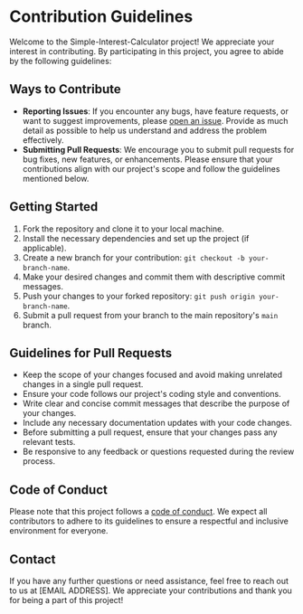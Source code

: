 # Contribution Guidelines

Welcome to the Simple-Interest-Calculator project! We appreciate your interest in contributing. By participating in this project, you agree to abide by the following guidelines:

## Ways to Contribute

- **Reporting Issues**: If you encounter any bugs, have feature requests, or want to suggest improvements, please [open an issue](https://github.com/Alligatortrader/Fork-Simple-Interest-Calculator/issues/new). Provide as much detail as possible to help us understand and address the problem effectively.
- **Submitting Pull Requests**: We encourage you to submit pull requests for bug fixes, new features, or enhancements. Please ensure that your contributions align with our project's scope and follow the guidelines mentioned below.

## Getting Started

1. Fork the repository and clone it to your local machine.
2. Install the necessary dependencies and set up the project (if applicable).
3. Create a new branch for your contribution: `git checkout -b your-branch-name`.
4. Make your desired changes and commit them with descriptive commit messages.
5. Push your changes to your forked repository: `git push origin your-branch-name`.
6. Submit a pull request from your branch to the main repository's `main` branch.

## Guidelines for Pull Requests

- Keep the scope of your changes focused and avoid making unrelated changes in a single pull request.
- Ensure your code follows our project's coding style and conventions.
- Write clear and concise commit messages that describe the purpose of your changes.
- Include any necessary documentation updates with your code changes.
- Before submitting a pull request, ensure that your changes pass any relevant tests.
- Be responsive to any feedback or questions requested during the review process.

## Code of Conduct

Please note that this project follows a [code of conduct](CODE_OF_CONDUCT.md). We expect all contributors to adhere to its guidelines to ensure a respectful and inclusive environment for everyone.

## Contact

If you have any further questions or need assistance, feel free to reach out to us at [EMAIL ADDRESS]. We appreciate your contributions and thank you for being a part of this project!
